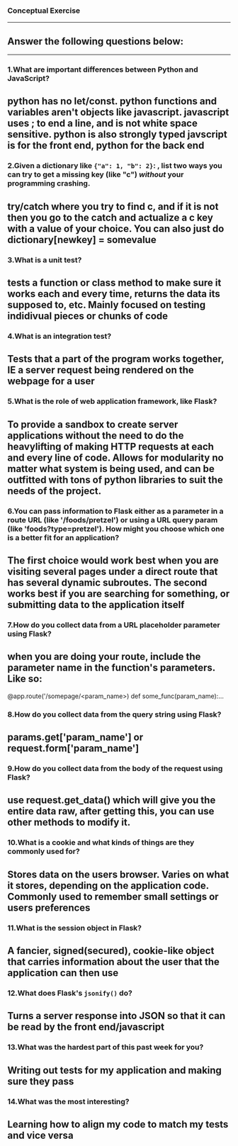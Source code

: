 ### Conceptual Exercise

---

## Answer the following questions below:

---

### 1.What are important differences between Python and JavaScript?

##  python has no let/const.  python functions and variables aren't objects like javascript.  javascript uses ; to end a line, and is not white space sensitive.  python is also strongly typed javscript is for the front end, python for the back end

### 2.Given a dictionary like ``{"a": 1, "b": 2}``: , list two ways you can try to get a missing key (like "c") *without* your programming crashing. 

## try/catch where you try to find c, and if it is not then you go to the catch and actualize a c key with a value of your choice.  You can also just do dictionary[newkey] = somevalue

### 3.What is a unit test?

## tests a function or class method to make sure it works each and every time, returns the data its supposed to, etc.  Mainly focused on testing indidivual pieces or chunks of code

### 4.What is an integration test?

## Tests that a part of the program works together, IE a server request being rendered on the webpage for a user

### 5.What is the role of web application framework, like Flask?

## To provide a sandbox to create server applications without the need to do the heavylifting of making HTTP requests at each and every line of code.  Allows for modularity no matter what system is being used, and can be outfitted with tons of python libraries to suit the needs of the project.

### 6.You can pass information to Flask either as a parameter in a route URL (like '/foods/pretzel') or using a URL query param (like 'foods?type=pretzel'). How might you choose which one is a better fit for an application? 

## The first choice would work best when you are visiting several pages under a direct route that has several dynamic subroutes.  The second works best if you are searching for something, or submitting data to the application itself

### 7.How do you collect data from a URL placeholder parameter using Flask?

## when you are doing your route, include the parameter name in the function's parameters.  Like so: 
  @app.route('/somepage/<param_name>)
  def some_func(param_name):...

### 8.How do you collect data from the query string using Flask?

## params.get['param_name'] or request.form['param_name']

### 9.How do you collect data from the body of the request using Flask?

## use request.get_data() which will give you the entire data raw, after getting this, you can use other methods to modify it.

### 10.What is a cookie and what kinds of things are they commonly used for?

## Stores data on the users browser. Varies on what it stores, depending on the application code. Commonly used to remember small settings or users preferences

### 11.What is the session object in Flask?

## A fancier, signed(secured), cookie-like object that carries information about the user that the application can then use

### 12.What does Flask's `jsonify()` do?

## Turns a server response into JSON so that it can be read by the front end/javascript


### 13.What was the hardest part of this past week for you?

## Writing out tests for my application and making sure they pass

### 14.What was the most interesting?

## Learning how to align my code to match my tests and vice versa
